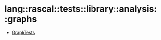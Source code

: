 # lang::rascal::tests::library::analysis::graphs


   * [GraphTests](Library/lang/rascal/tests/library/analysis/graphs/GraphTests.md)